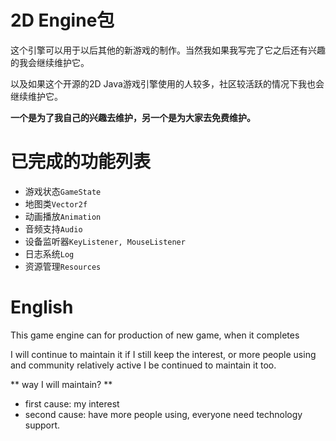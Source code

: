 # 2D Engine包

这个引擎可以用于以后其他的新游戏的制作。当然我如果我写完了它之后还有兴趣的我会继续维护它。

以及如果这个开源的2D Java游戏引擎使用的人较多，社区较活跃的情况下我也会继续维护它。

**一个是为了我自己的兴趣去维护，另一个是为大家去免费维护。**

# 已完成的功能列表 

- 游戏状态`GameState`
- 地图类`Vector2f`
- 动画播放`Animation`
- 音频支持`Audio`
- 设备监听器`KeyListener, MouseListener`
- 日志系统`Log`
- 资源管理`Resources`

# English

This game engine can for production of new game, when it completes

I will continue to maintain it if I still keep the interest, or more people using and community relatively active I be continued to maintain it too.

** way I will maintain? **

- first cause: my interest
- second cause: have more people using, everyone need technology support.